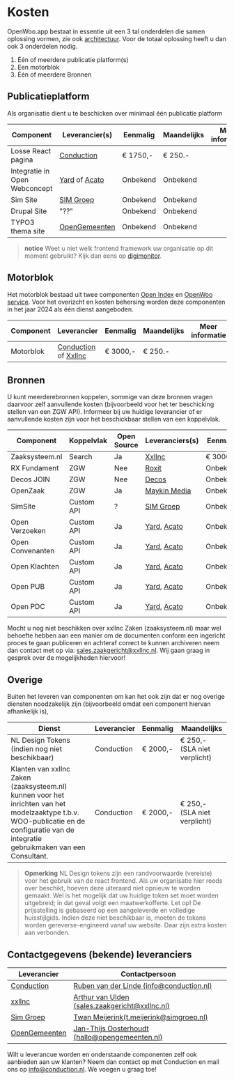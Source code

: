 # Kosten
OpenWoo.app bestaat in essentie uit een 3 tal onderdelen die samen oplossing vormen, zie ook [architectuur](/docs/techniek/Architectuur.md). Voor de totaal oplossing heeft u dan ook 3 onderdelen nodig.

1. Één of meerdere publicatie platform(s)
2. Een motorblok
3. Één of meerdere Bronnen



## Publicatieplatform
Als organisatie dient u te beschicken over minimaal één publicatie platform

| Component                     | Leverancier(s)                                             | Eenmalig | Maandelijks | Meer informatie |
|-------------------------------|------------------------------------------------------------|-------------|-------------|-------------|
| Losse React pagina            | [Conduction](https://conduction.nl/)                       | € 1750,- | € 250.-     |                 |
| Integratie in Open Webconcept | [Yard](https://www.yard.nl/) of [Acato](https://acato.nl/) | Onbekend | Onbekend     |                 |
| Sim Site                      | [SIM Groep](https://www.simgroep.nl)                       | Onbekend | Onbekend     |                 |
| Drupal Site                   | "??"                                                       | Onbekend | Onbekend     |                 |
| TYPO3 thema site              | [OpenGemeenten](https://www.opengemeenten.nl/)             | Onbekend | Onbekend     |                 |

> **notice**
> Weet u niet welk frontend framework uw organisatie op dit moment gebruikt? Kijk dan eens op [digimonitor](https://www.digimonitor.nl/cms-en/gemeenten/).

## Motorblok
Het motorblok bestaad uit twee componenten [Open Index](https://openindex.online/) en [OpenWoo service](https://openwoo.openservices.online/). Voor het overizcht en kosten behersing worden deze componenten in het jaar 2024 als één dienst aangeboden.

| Component | Leverancier                                                          | Eenmalig | Maandelijks | Meer informatie |
|-----------|----------------------------------------------------------------------|----------|-------------|-------------|
| Motorblok | [Conduction](https://conduction.nl/) of [Xxllnc](https://xxllnc.nl/) | € 3000,-  | € 250.-      |                 |


## Bronnen
U kunt meerderebronnen koppelen, sommige van deze bronnen vragen daarvoor zelf aanvullende kosten (bijvoorbeeld voor het ter beschicking stellen van een ZGW API). Informeer bij uw huidige leverancier of er aanvullende kosten zijn voor het beschickbaar stellen van een koppelvlak.

| Component        | Koppelvlak | Open Source | Leveranciers(s)                                  | Eenmalig | Maandelijks | Meer informatie |
|------------------|------------|-------------|-----------------------------------------------|----------|-------------|-------------|
| Zaaksysteem.nl   | Search     | Ja          | [Xxllnc](https://xxllnc.nl/)                  |  € 3000,-  | n.v.t     |                 |
| RX Fundament     | ZGW        | Nee         | [Roxit](https://www.roxit.nl/)                | Onbekend | Onbekend     |                 |
| Decos JOIN       | ZGW        | Nee         | [Decos](https://www.decos.com/nl)             | Onbekend | Onbekend     |                 |
| OpenZaak         | ZGW        | Ja          | [Maykin Media](https://www.maykinmedia.nl/nl/) | Onbekend | Onbekend     |                 |
| SimSite          | Custom API | ?           | [SIM Groep](https://www.simgroep.nl/)                                      | Onbekend | Onbekend     |                 |
| Open Verzoeken   | Custom API | Ja          | [Yard](https://www.yard.nl/), [Acato](https://acato.nl/) | Onbekend | Onbekend     |                 |
| Open Convenanten | Custom API | Ja          | [Yard](https://www.yard.nl/), [Acato](https://acato.nl/) | Onbekend | Onbekend     |                 |
| Open Klachten    | Custom API | Ja          | [Yard](https://www.yard.nl/), [Acato](https://acato.nl/) | Onbekend | Onbekend     |                 |
| Open PUB         | Custom API | Ja          | [Yard](https://www.yard.nl/), [Acato](https://acato.nl/) | Onbekend | Onbekend     |                 |
| Open PDC         | Custom API | Ja          | [Yard](https://www.yard.nl/), [Acato](https://acato.nl/) | Onbekend | Onbekend     |                 |

Mocht u nog niet beschikken over xxllnc Zaken (zaaksysteem.nl) maar wel behoefte hebben aan een manier om de documenten conform een ingericht proces te gaan publiceren en achteraf correct te kunnen archiveren neem dan contact met op via: <sales.zaakgericht@xxllnc.nl>. Wij gaan graag in gesprek over de mogelijkheden hiervoor!

## Overige

Buiten het leveren van componenten om kan het ook zijn dat er nog overige diensten noodzakelijk zijn (bijvoorbeeld omdat een component hiervan afhankelijk is),

| Dienst                                         | Leverancier | Eenmalig             | Maandelijks                |
|------------------------------------------------|----------------------|---------------|-----------------------------|
| NL Design Tokens (indien nog niet beschikbaar) | Conduction | € 2000,- | € 250,- (SLA niet verplicht) |
| Klanten van xxllnc Zaken (zaaksysteem.nl) kunnen voor het inrichten van het modelzaaktype t.b.v. WOO-publicatie en de configuratie van de integratie gebruikmaken van een Consultant. | Conduction | € 2000,- | € 250,- (SLA niet verplicht) |

> **Opmerking**
> NL Design tokens zijn een randvoorwaarde (vereiste) voor het gebruik van de react frontend. Als uw organisatie hier reeds over beschikt, hoeven deze uiteraard niet opnieuw te worden gemaakt. Wel is het mogelijk dat uw huidige token set moet worden uitgebreid; in dat geval volgt een maatwerkofferte. Let op! De prijsstelling is gebaseerd op een aangeleverde en volledige huisstijlgids. Indien deze niet beschikbaar is, moeten de tokens worden gereverse-engineerd vanaf uw website. Daar zijn extra kosten aan verbonden.


## Contactgegevens (bekende) leveranciers

| Leverancier                                    | Contactpersoon                                                                       |
|------------------------------------------------|--------------------------------------------------------------------------------------|
| [Conduction](https://conduction.nl/)           | [Ruben van der Linde (info@conduction.nl)](mailto:info@conduction.nl)                |
| [xxllnc](https://xxllnc.nl/)                   | [Arthur van Ulden (sales.zaakgericht@xxllnc.nl)](mailto:sales.zaakgericht@xxllnc.nl) |
| [Sim Groep](https://www.simgroep.nl/)          | [Twan Meijerink(t.meijerink@simgroep.nl)](mailto:t.meijerink@simgroep.nl)                                   |
| [OpenGemeenten](https://www.opengemeenten.nl/) | [Jan-Thijs Oosterhoudt (hallo@opengemeenten.nl)](mailto:hallo@opengemeenten.nl) |

Wilt u leverancue worden en onderstaande componenten zelf ook aanbieden aan uw klanten? Neem dan contact op met Conduction en mail ons op <info@conduction.nl>. We voegen u graag toe!